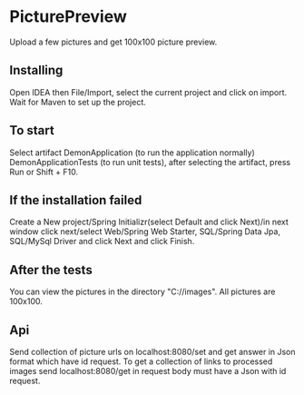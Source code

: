# PicturePreview
Upload a few pictures and get 100x100 picture preview.
## Installing
Open IDEA then File/Import, select the current project and click on import.
Wait for Maven to set up the project.
## To start
Select artifact DemonApplication (to run the application normally) DemonApplicationTests (to run unit tests), after selecting the artifact, press Run or Shift + F10.
## If the installation failed
Create a New project/Spring Initializr(select Default and click Next)/in next window click next/select Web/Spring Web Starter, SQL/Spring Data Jpa, SQL/MySql Driver and click Next and click Finish.
## After the tests
You can view the pictures in the directory "C://images". All pictures are 100x100.
## Api 
Send collection of picture urls on localhost:8080/set and get answer in Json format which have id request. To get a collection of links to processed images send localhost:8080/get in request body must have a Json with id request. 
